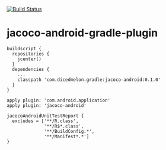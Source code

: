 [![Build Status](https://travis-ci.org/arturdm/jacoco-android-gradle-plugin.svg)](https://travis-ci.org/arturdm/jacoco-android-gradle-plugin)

# jacoco-android-gradle-plugin

```
buildscript {
  repositories {
    jcenter()
  }
  dependencies {
    ...
    classpath 'com.dicedmelon.gradle:jacoco-android:0.1.0'
  }
}

apply plugin: 'com.android.application'
apply plugin: 'jacoco-android'

jacocoAndroidUnitTestReport {
  excludes = ['**/R.class',
              '**/R$*.class',
              '**/BuildConfig.*',
              '**/Manifest*.*']
}
```
